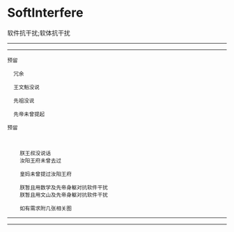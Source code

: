 # SoftInterfere
软件抗干扰;软体抗干扰

----------
----------

    预留
      
      冗余

      王文魁没说
      
      先祖没说
      
      先帝未曾提起
      
    预留 
    
    
    
        朕王叔没说话
        汝阳王府未曾去过
     
        皇妈未曾提过汝阳王府
        
        朕暂且用数学及先帝身躯对抗软件干扰
        朕暂且用文山及先帝身躯对抗软件干扰
        
        如有需求附几张相关图
        
        
----------
----------
